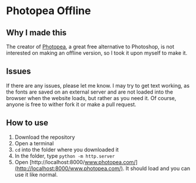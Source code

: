 # Photopea Offline

## Why I made this
The creator of [Photopea](https://www.photopea.com/), a great free alternative to Photoshop, is not interested on making an offline version, so I took it upon myself to make it.

## Issues
If there are any issues, please let me know. I may try to get text working, as the fonts are saved on an external server and are not loaded into the browser when the website loads, but rather as you need it. Of course, anyone is free to wither fork it or make a pull request. 

## How to use
1. Download the repository
1. Open a terminal
1. `cd` into the folder where you downloaded it
1. In the folder, type `python -m http.server`
1. Open [http://localhost:8000/www.photopea.com/](http://localhost:8000/www.photopea.com/). It should load and you can use it like normal.
